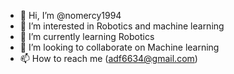 - 👋 Hi, I’m @nomercy1994
- 👀 I’m interested in Robotics and machine learning
- 🌱 I’m currently learning Robotics
- 💞️ I’m looking to collaborate on Machine learning
- 📫 How to reach me  (adf6634@gmail.com)

<!---
nomercy1994/nomercy1994 is a ✨ special ✨ repository because its `README.md` (this file) appears on your GitHub profile.
You can click the Preview link to take a look at your changes.
--->
